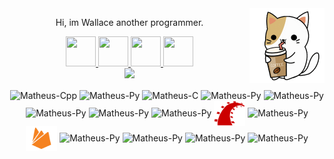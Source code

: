 <img align="right" height=120 width=120 alt="Catpuccino gif"  src="https://raw.githubusercontent.com/EdenEast/EdenEast/main/assets/coffee-cat.gif" /> 
         
<p align="center">
  Hi,  im Wallace another programmer.
</p>

<div align="center">
  <a href="https://github.com/washonrails" target="_blank">
  <img src="https://cdn.iconscout.com/icon/free/png-256/github-108-438008.png" width="48px" height="48px">
</a> 
<a href="https://www.instagram.com/washonrails/" target="_blank">
  <img src="https://cdn.icon-icons.com/icons2/1211/PNG/512/1491579602-yumminkysocialmedia36_83067.png" width="48px" height="48px">
</a> 
<a href="https://www.facebook.com/wallace.henrique.969300" target="_blank">
  <img src="https://i.ibb.co/zmYNW4p/facebook.png" width="48px" height="48px">
</a> 
<a href=https://www.linkedin.com/in/wallace-henrique-b67038203/" target="_blank">
  <img src="https://i.ibb.co/Kx2GSrT/linkedin.png" width="48px" height="48px">
</a>
 
  <br>
  

<div align="center">
  <a href="https://milind.bio.link/" >
    <img src = "http://github-readme-streak-stats.herokuapp.com?user=washonrails&theme=monokai&hide_border=true&date_format=M%20j%5B%2C%20Y%5D&background=00000000&stroke=DE37C1">
  </a>
</div>

  
<div align="center">
<p align="center">
  <img align="center" alt="Matheus-Cpp" height="40" width="50"   src="https://cdn.jsdelivr.net/gh/devicons/devicon/icons/html5/html5-original.svg" >
  <img align="center" alt="Matheus-Py" height="40" width="50"  src="https://cdn.jsdelivr.net/gh/devicons/devicon/icons/bootstrap/bootstrap-original.svg" >
  <img align="center" alt="Matheus-C" height="40" width="50"  src="https://cdn.jsdelivr.net/gh/devicons/devicon/icons/css3/css3-original.svg" >
  <img align="center" alt="Matheus-Py" height="40" width="50"  src="https://cdn.jsdelivr.net/gh/devicons/devicon/icons/javascript/javascript-original.svg" >
  <img align="center" alt="Matheus-Py" height="40" width="50"  src="https://cdn.jsdelivr.net/gh/devicons/devicon/icons/nodejs/nodejs-original.svg" >
  <img align="center" alt="Matheus-Py" height="40" width="50"  src="https://cdn.jsdelivr.net/gh/devicons/devicon/icons/react/react-original.svg" >
  <img align="center" alt="Matheus-Py" height="40" width="50"  src="https://skillicons.dev/icons?i=php" >            
  <img align="center" alt="Matheus-Py" height="40" width="50"  src="https://cdn.jsdelivr.net/gh/devicons/devicon/icons/ruby/ruby-original.svg" >            
  <img align="center" alt="Matheus-Py" height="40" width="50"  src="https://github.com/devicons/devicon/blob/v2.15.1/icons/rails/rails-plain.svg" >
  <img align="center" alt="Matheus-Py" height="40" width="50"  src="https://cdn.jsdelivr.net/gh/devicons/devicon/icons/postgresql/postgresql-original.svg" >
  <img align="center" alt="Matheus-Py" height="40" width="50"  src="https://github.com/devicons/devicon/blob/v2.15.1/icons/firebase/firebase-plain.svg" >
  <img align="center" alt="Matheus-Py" height="40" width="50"  src="https://cdn.jsdelivr.net/gh/devicons/devicon/icons/docker/docker-original.svg" >   
  <img align="center" alt="Matheus-Py" height="40" width="50"  src="https://cdn.jsdelivr.net/gh/devicons/devicon/icons/git/git-original.svg" >   
  <img align="center" alt="Matheus-Py" height="40" width="50"  src="https://cdn.jsdelivr.net/gh/devicons/devicon/icons/vim/vim-original.svg" >   
  <img align="center" alt="Matheus-Py" height="40" width="50"  src="https://cdn.jsdelivr.net/gh/devicons/devicon/icons/linux/linux-original.svg" >
    <br>
    <br>
</p>  
                                                                                                                                                      
</div>
